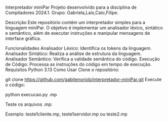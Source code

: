Interpretador miniPar
Projeto desenvolvido para a disciplina de Compiladores 2024.1.
Grupo: Gabriela,Laís,Caio,Filipe.

Descrição
Este repositório contém um interpretador simples para a linguagem miniPar. O objetivo é implementar um analisador léxico, sintático e semântico, além de executar instruções e manipular mensagens de interface gráfica.

Funcionalidades
Analisador Léxico: Identifica os tokens da linguagem.
Analisador Sintático: Realiza a análise de estrutura da linguagem.
Analisador Semântico: Verifica a validade semântica do código.
Execução de Código: Processa as instruções do código em tempo de execução.
Requisitos
Python 3.13
Como Usar
Clone o repositório:


git clone https://github.com/gabitenoriob/interpretador-miniPar.git
Execute o código:


python execucao.py <arquivo>.mp

Teste os arquivos .mp:

Exemplo: teste1cliente.mp, teste1servidor.mp ou teste2.mp
